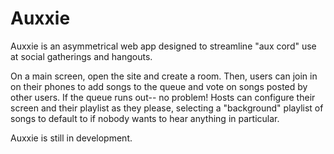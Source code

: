 # Auxxie
Auxxie is an asymmetrical web app designed to streamline "aux cord" use at social gatherings and hangouts.

On a main screen, open the site and create a room. Then, users can join in on their phones to add songs to the queue and vote on songs posted by other users. If the queue runs out-- no problem! Hosts can configure their screen and their playlist as they please, selecting a "background" playlist of songs to default to if nobody wants to hear anything in particular.

Auxxie is still in development.
